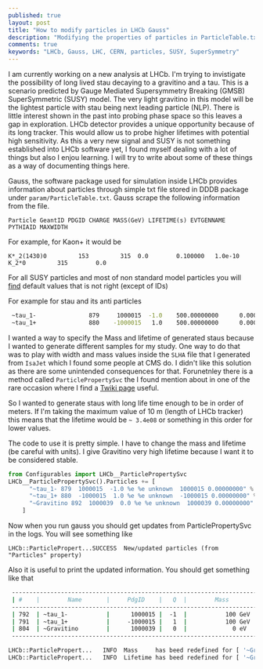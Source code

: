 ```yaml
---
published: true
layout: post
title: "How to modify particles in LHCb Gauss"
description: "Modifying the properties of particles in ParticleTable.txt"
comments: true
keywords: "LHCb, Gauss, LHC, CERN, particles, SUSY, SuperSymmetry"
---
```


I am currently working on a new analysis at LHCb. I'm trying to invistigate the possibility of long lived stau decaying to a gravitino and a tau. This is a scenario predicted by Gauge Mediated Supersymmetry Breaking (GMSB) SuperSymmetric (SUSY) model. The  very light gravitino in this model will be the lightest particle with stau being next leading particle (NLP). There is little interest shown in the past into probing phase space so this leaves a gap in exploration. LHCb detector provides a unique opportunity because of its long tracker. This would allow us to probe higher lifetimes with potential high sensitivity. As this a very new signal and SUSY is not something established into LHCb software yet, I found myself dealing with a lot of things but also I enjou learning. I will try to write about some of these things as a way of documenting things here.

Gauss, the software package used for simulation inside LHCb provides information about particles through simple txt file stored in DDDB package under `param/ParticleTable.txt`. Gauss scrape the following information from the file. 

```
Particle GeantID PDGID CHARGE MASS(GeV) LIFETIME(s) EVTGENNAME PYTHIAID MAXWIDTH
```

For example, for Kaon+ it would be 
```
K*_2(1430)0         153         315  0.0        0.100000   1.0e-10                    K_2*0         315        0.0
```

For all SUSY particles and most of non standard model particles you will [find](https://gitlab.cern.ch/lhcb-conddb/DDDB/-/blob/master/param/ParticleTable.txt) default values that is not right (except of IDs)

For example for stau and its anti particles


``` bash
 ~tau_1-               879     1000015  -1.0    500.00000000      0.000000e+00                   unknown     1000015      0.00000000
 ~tau_1+               880    -1000015   1.0    500.00000000      0.000000e+00                   unknown    -1000015      0.00000000 
 ```
 
 
I wanted a way to specify the Mass and lifetime of generated staus because I wanted to generate different samples for my study. One way to do that was to play with width and mass values inside the `SLHA` file that I generated from `IsaJet` which I found some people at CMS do. I didn't like this solution as there are some unintended consequences for that. Forunetnley there is a method called `ParticlePropertySvc` the I found mention about in one of the rare occasion where I find a [Twiki page](https://twiki.cern.ch/twiki/bin/view/LHCb/FAQ/LHCbFAQ#How_do_I_modify_the_entries_of_t) useful. 

So I wanted to generate staus with long life time enough to be in order of meters. If I'm taking the maximum value of 10 m (length of LHCb tracker) this means that the lifetime would be `~ 3.4e08` or something in this order for lower values.  

The code to use it is pretty simple. I have to change the mass and lifetime (be careful with units). I give Gravitino very high lifetime because I want it to be considered stable. 


``` python
from Configurables import LHCb__ParticlePropertySvc
LHCb__ParticlePropertySvc().Particles += [
      "~tau_1- 879  1000015  -1.0 %e %e unknown  1000015 0.00000000" % (100, 3.34e-8),
      "~tau_1+ 880  -1000015  1.0 %e %e unknown  -1000015 0.00000000" % (100, 3.34e-8),
      "~Gravitino 892  1000039  0.0 %e %e unknown  1000039 0.00000000" % (0, 1e08)
    ]
```    


Now when you run gauss you should get updates from ParticlePropertySvc in the logs. You will see something like 



```
LHCb::ParticlePropert...SUCCESS  New/updated particles (from "Particles" property)
```


Also it is useful to print the updated information. You should get something like that


``` bash
 ------------------------------------------------------------------------------------------------------------------------------------------------------------------
 | #    |        Name       |     PdgID    |   Q  |        Mass       |    (c*)Tau/Gamma  |  MaxWidth  |        EvtGen        |  PythiaID  |     Antiparticle     |
 ------------------------------------------------------------------------------------------------------------------------------------------------------------------
 | 792  | ~tau_1-           |      1000015 |  -1  |           100 GeV |     10.013068 m   |      0     |        unknown       |   1000015  |        ~tau_1+       |
 | 791  | ~tau_1+           |     -1000015 |   1  |           100 GeV |     10.013068 m   |      0     |        unknown       |  -1000015  |        ~tau_1-       |
 | 804  | ~Gravitino        |      1000039 |   0  |             0 eV  |        stable     |      0     |        unknown       |   1000039  |        self-cc       |
 ------------------------------------------------------------------------------------------------------------------------------------------------------------------

LHCb::ParticlePropert...   INFO  Mass     has beed redefined for [ '~Gravitino' , '~tau_1+' , '~tau_1-' ]
LHCb::ParticlePropert...   INFO  Lifetime has beed redefined for [ '~Gravitino' , '~tau_1+' , '~tau_1-' ]
 ```
 
